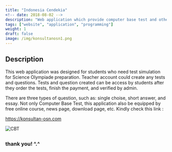 ```yaml
---
title: "Indonesia Cendekia"
<!-- date: 2018-08-02 -->
description: "Web application which provide computer base test and other additional features"
tags: ["website", "application", "programming"]
weight: 1
draft: false
image: /img/konsultanosn1.png
---
```

## Description

This web application was designed for students who need test simulation for Science Olympiade preparation. Teacher account could create any tests and questions. Tests and question created can be access by students after they order the tests, finish the payment, and verified by admin. 

There are three types of question, such as: single choise, short answer, and essay. Not only Computer Base Test, this application also be equipped by free online course, news page, download page, etc. Kindly check this link :

https://konsultan-osn.com

![CBT](/cbt.png)

## 
### thank you! ^.^